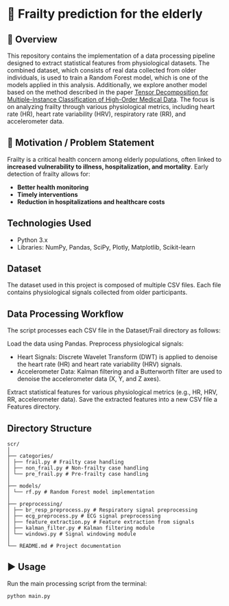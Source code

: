 # 🧓  Frailty prediction for the elderly

## 📌 Overview
This repository contains the implementation of a data processing pipeline designed to extract statistical features from physiological datasets. The combined dataset, which consists of real data collected from older individuals, is used to train a Random Forest model, which is one of the models applied in this analysis. Additionally, we explore another model based on the method described in the paper [Tensor Decomposition for Multiple-Instance Classification of High-Order Medical Data](https://onlinelibrary.wiley.com/doi/full/10.1155/2018/8651930). The focus is on analyzing frailty through various physiological metrics, including heart rate (HR), heart rate variability (HRV), respiratory rate (RR), and accelerometer data.

## 🎯 Motivation / Problem Statement
Frailty is a critical health concern among elderly populations, often linked to **increased vulnerability to illness, hospitalization, and mortality**. Early detection of frailty allows for:  
- **Better health monitoring**  
- **Timely interventions**  
- **Reduction in hospitalizations and healthcare costs**  

## Technologies Used
- Python 3.x
- Libraries: NumPy, Pandas, SciPy, Plotly, Matplotlib, Scikit-learn

## Dataset
The dataset used in this project is composed of multiple CSV files. Each file contains physiological signals collected from older participants.

## Data Processing Workflow
The script processes each CSV file in the Dataset/Frail directory as follows:

Load the data using Pandas.
Preprocess physiological signals:
- Heart Signals: Discrete Wavelet Transform (DWT) is applied to denoise the heart rate (HR) and heart rate variability (HRV) signals.
- Accelerometer Data: Kalman filtering and a Butterworth filter are used to denoise the accelerometer data (X, Y, and Z axes).

Extract statistical features for various physiological metrics (e.g., HR, HRV, RR, accelerometer data).
Save the extracted features into a new CSV file a Features directory.

## Directory Structure
```
scr/
│
├── categories/
│ ├── frail.py # Frailty case handling
│ ├── non_frail.py # Non-frailty case handling
│ └── pre_frail.py # Pre-frailty case handling
│
├── models/
│ └── rf.py # Random Forest model implementation
│
├── preprocessing/
│ ├── br_resp_preprocess.py # Respiratory signal preprocessing
│ ├── ecg_preprocess.py # ECG signal preprocessing
│ ├── feature_extraction.py # Feature extraction from signals
│ ├── kalman_filter.py # Kalman filtering module
│ └── windows.py # Signal windowing module
│
└── README.md # Project documentation
```

## ▶️ Usage
Run the main processing script from the terminal:

```bash
python main.py

